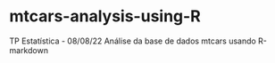 # mtcars-analysis-using-R

TP Estatística - 08/08/22
Análise da base de dados mtcars usando R-markdown
